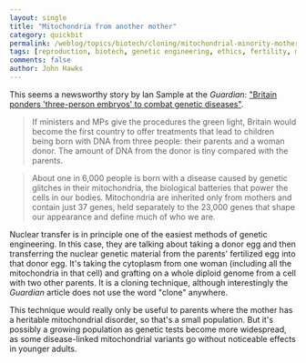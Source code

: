 ```yaml
---
layout: single 
title: "Mitochondria from another mother" 
category: quickbit
permalink: /weblog/topics/biotech/cloning/mitochondrial-minority-mother-uk-2013.html
tags: [reproduction, biotech, genetic engineering, ethics, fertility, mtDNA] 
comments: false 
author: John Hawks 
---
```


This seems a newsworthy story by Ian Sample at the <em>Guardian</em>: <a href="http://www.guardian.co.uk/science/2013/mar/20/britain-three-person-embryos-genetic">"Britain ponders 'three-person embryos' to combat genetic diseases"</a>. 

<blockquote>If ministers and MPs give the procedures the green light, Britain would become the first country to offer treatments that lead to children being born with DNA from three people: their parents and a woman donor. The amount of DNA from the donor is tiny compared with the parents.</blockquote>

<blockquote>About one in 6,000 people is born with a disease caused by genetic glitches in their mitochondria, the biological batteries that power the cells in our bodies. Mitochondria are inherited only from mothers and contain just 37 genes, held separately to the 23,000 genes that shape our appearance and define much of who we are.</blockquote>

Nuclear transfer is in principle one of the easiest methods of genetic engineering. In this case, they are talking about taking a donor egg and then transferring the nuclear genetic material from the parents' fertilized egg into that donor egg. It's taking the cytoplasm from one woman (including all the mitochondria in that cell) and grafting on a whole diploid genome from a cell with two other parents. It is a cloning technique, although interestingly the <em>Guardian</em> article does not use the word "clone" anywhere.

This technique would really only be useful to parents where the mother has a heritable mitochondrial disorder, so that's a small population. But it's possibly a growing population as genetic tests become more widespread, as some disease-linked mitochondrial variants go without noticeable effects in younger adults. 


